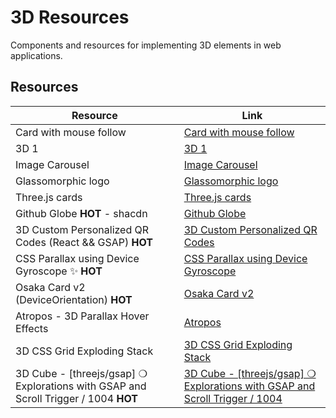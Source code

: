 # 3D Resources

Components and resources for implementing 3D elements in web applications.

## Resources

| Resource | Link |
|---|---|
| Card with mouse follow | [Card with mouse follow](https://codepen.io/lembitk/pen/EVmqmY) |
| 3D 1 | [3D 1](https://codepen.io/yotman/pen/VEzXJp) |
| Image Carousel | [Image Carousel](https://codepen.io/hoanghien0410/pen/MMPaqm) |
| Glassomorphic logo | [Glassomorphic logo](https://codepen.io/konstantindenerz/pen/VwoEJqP) |
| Three.js cards | [Three.js cards](https://codepen.io/smcnally000/pen/eYqXWyJ) |
| Github Globe **HOT** - shacdn | [Github Globe](https://ui.aceternity.com/components/github-globe) |
| 3D Custom Personalized QR Codes (React && GSAP) **HOT** | [3D Custom Personalized QR Codes](https://codepen.io/jh3y/pen/NWwROzx) |
| CSS Parallax using Device Gyroscope ✨ **HOT** | [CSS Parallax using Device Gyroscope](https://codepen.io/jh3y/pen/eYEwrGb) |
| Osaka Card v2 (DeviceOrientation) **HOT** | [Osaka Card v2](https://codepen.io/jh3y/pen/jORQyzZ) |
| Atropos - 3D Parallax Hover Effects | [Atropos](https://atroposjs.com/) |
| 3D CSS Grid Exploding Stack | [3D CSS Grid Exploding Stack](https://codepen.io/jh3y/pen/gbORRrg) | 
| 3D Cube - [threejs/gsap] ❍ Explorations with GSAP and Scroll Trigger / 1004 **HOT** | [3D Cube - [threejs/gsap] ❍ Explorations with GSAP and Scroll Trigger / 1004](https://codepen.io/filipz/pen/gbONezG) | 
